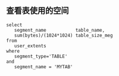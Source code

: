 查看表使用的空间
---------------------------------------

```
select
   segment_name           table_name,
   sum(bytes)/(1024*1024) table_size_meg
from
   user_extents
where 
   segment_type='TABLE'
and
   segment_name = 'MYTAB'
```

